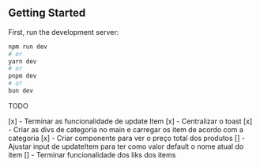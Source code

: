 ## Getting Started

First, run the development server:

```bash
npm run dev
# or
yarn dev
# or
pnpm dev
# or
bun dev
```

TODO

[x] - Terminar as funcionalidade de update Item
[x] - Centralizar o toast
[x] - Criar as divs de categoria no main e carregar os item de acordo com a categoria
[x] - Criar componente para ver o preço total dos produtos
[] - Ajustar input de updateItem para ter como valor default o nome atual do item
[] - Terminar funcionalidade dos liks dos items

